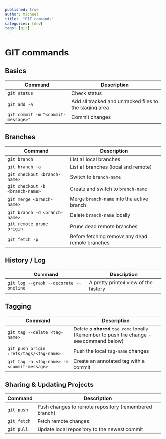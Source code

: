 ```yaml
---
published: true
author: Michael
title:  "GIT commands"
categories: [dev]
tags: [git]
---
```


# GIT commands

## Basics

| Command | Description |
| ------- | ----------- |
| `git status` | Check status |
| `git add -A` | Add all tracked and untracked files to the staging area |
| `git commit -m "<commit-message>"` | Commit changes |

## Branches

| Command | Description |
| ------- | ----------- |
| `git branch` | List all local branches |
| `git branch -a` | List all branches (local and remote) |
| `git checkout <branch-name>` | Switch to `branch-name` |
| `git checkout -b <branch-name>` | Create and switch to `branch-name` |
| `git merge <branch-name>` | Merge `branch-name` into the active branch |
| `git branch -d <branch-name>` | Delete `branch-name` locally |
| `git remote prune origin` | Prune dead remote branches |
| `git fetch -p` | Before fetching remove any dead remote branches |

## History / Log

| Command | Description |
| ------- | ----------- |
| `git log --graph --decorate --oneline` | A pretty printed view of the history |

## Tagging

| Command | Description |
| ------- | ----------- |
| `git tag --delete <tag-name>` | Delete a **shared** `tag-name` locally (Remember to push the change - see command below) |
| `git push origin :refs/tags/<tag-name>` | Push the local `tag-name` changes |
| `git tag -a <tag-name> -m <commit-message>` | Create an annotated tag with a commit |

## Sharing & Updating Projects

| Command | Description |
| ------- | ----------- |
| `git push` | Push changes to remote repository (remembered branch) |
| `git fetch` | Fetch remote changes |
| `git pull` | Update local repository to the newest commit |
